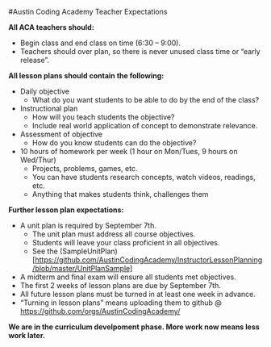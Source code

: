 #Austin Coding Academy Teacher Expectations 

**All ACA teachers should:**
* Begin class and end class on time  (6:30 – 9:00).
* Teachers should over plan, so there is never unused class time or “early release”.
  
**All lesson plans should contain the following:**
* Daily objective
  * What do you want students to be able to do by the end of the class?
* Instructional plan
  * How will you teach students the objective?
  * Include real world application of concept to demonstrate relevance.
* Assessment of objective
  * How do you know students can do the objective?
* 10 hours of homework per week (1 hour on Mon/Tues, 9 hours on Wed/Thur)
  * Projects, problems, games, etc.
  * You can have students research concepts, watch videos, readings, etc.
  * Anything that makes students think, challenges them

**Further lesson plan expectations:**
  
* A unit plan is required by September 7th.
  * The unit plan must address all course objectives.
  * Students will leave your class proficient in all objectives.
  * See the (SampleUnitPlan)[https://github.com/AustinCodingAcademy/InstructorLessonPlanning/blob/master/UnitPlanSample]
* A midterm and final exam will ensure all students met objectives. 
* The first 2 weeks of lesson plans are due by September 7th.
* All future lesson plans must be turned in at least one week in advance.
* “Turning in lesson plans” means uploading them to github @ https://github.com/orgs/AustinCodingAcademy/


**We are in the curriculum develpoment phase. More work now means less work later.**


